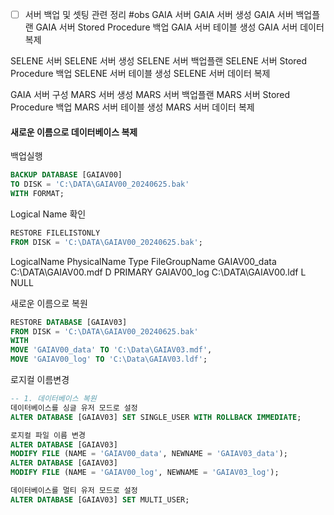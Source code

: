 - [ ] 서버 백업 및 셋팅 관련 정리 #obs 
GAIA 서버
	GAIA 서버 생성
	GAIA 서버 백업플랜
	GAIA 서버 Stored Procedure 백업
	GAIA 서버 테이블 생성
	GAIA 서버 데이터 복제
	
 SELENE 서버
	 SELENE 서버 생성
	SELENE 서버 백업플랜
	SELENE 서버 Stored Procedure 백업
	SELENE 서버 테이블 생성
	SELENE 서버 데이터 복제
	
GAIA 서버 구성
	MARS 서버 생성
	MARS 서버 백업플랜
	MARS 서버 Stored Procedure 백업
	MARS 서버 테이블 생성
	MARS 서버 데이터 복제




#### 새로운 이름으로 데이터베이스 복제


백업실행
```SQL
BACKUP DATABASE [GAIAV00]
TO DISK = 'C:\DATA\GAIAV00_20240625.bak'
WITH FORMAT;
```

Logical Name 확인
```SQL
RESTORE FILELISTONLY
FROM DISK = 'C:\DATA\GAIAV00_20240625.bak';
```

LogicalName	PhysicalName	Type	FileGroupName
GAIAV00_data	C:\DATA\GAIAV00.mdf	D	PRIMARY
GAIAV00_log	C:\DATA\GAIAV00.ldf	L	NULL

새로운 이름으로 복원
```SQL
RESTORE DATABASE [GAIAV03]
FROM DISK = 'C:\DATA\GAIAV00_20240625.bak'
WITH 
MOVE 'GAIAV00_data' TO 'C:\Data\GAIAV03.mdf',
MOVE 'GAIAV00_log' TO 'C:\Data\GAIAV03.ldf';
```

로지컬 이름변경
```SQL
-- 1. 데이터베이스 복원
데이터베이스를 싱글 유저 모드로 설정
ALTER DATABASE [GAIAV03] SET SINGLE_USER WITH ROLLBACK IMMEDIATE;

로지컬 파일 이름 변경
ALTER DATABASE [GAIAV03]
MODIFY FILE (NAME = 'GAIAV00_data', NEWNAME = 'GAIAV03_data');
ALTER DATABASE [GAIAV03]
MODIFY FILE (NAME = 'GAIAV00_log', NEWNAME = 'GAIAV03_log');

데이터베이스를 멀티 유저 모드로 설정
ALTER DATABASE [GAIAV03] SET MULTI_USER;
```



